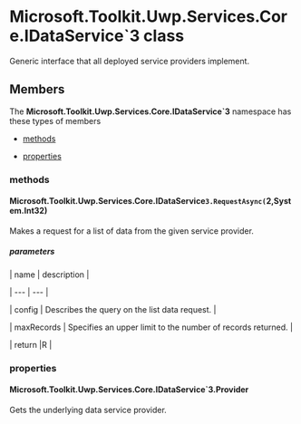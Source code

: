
# Microsoft.Toolkit.Uwp.Services.Core.IDataService`3 class

Generic interface that all deployed service providers implement.

## Members

The **Microsoft.Toolkit.Uwp.Services.Core.IDataService`3** namespace has these types of members

* [methods](#methods)

* [properties](#properties)

### methods

#### Microsoft.Toolkit.Uwp.Services.Core.IDataService`3.RequestAsync(`2,System.Int32)

Makes a request for a list of data from the given service provider.

##### parameters




| name | description |

| --- | --- |

| config | Describes the query on the list data request. |

| maxRecords | Specifies an upper limit to the number of records returned. |

| return |R |

### properties

#### Microsoft.Toolkit.Uwp.Services.Core.IDataService`3.Provider

Gets the underlying data service provider.

